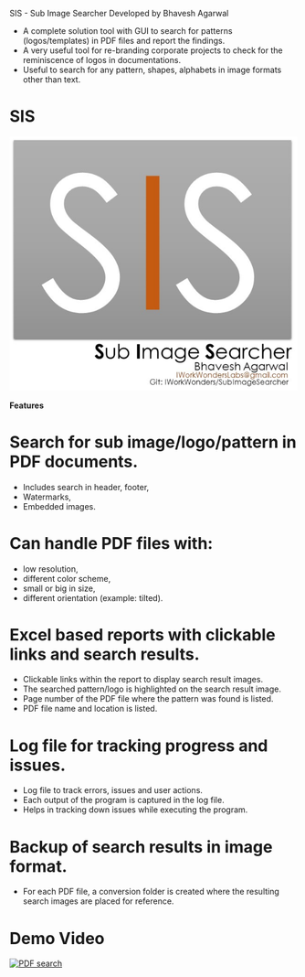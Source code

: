 SIS - Sub Image Searcher
Developed by Bhavesh Agarwal


- A complete solution tool with GUI to search for patterns (logos/templates) in PDF files and report the findings. 
- A very useful tool for re-branding corporate projects to check for the reminiscence of logos in documentations.
- Useful to search for any pattern, shapes, alphabets in image formats other than text.

# SIS

![](https://github.com/IWorkWonders/SubImageSearcher/blob/master/LastPage/SIS_MAIN_PAGE.png?raw=true)

**Features**


# Search for sub image/logo/pattern in PDF documents.
- Includes search in header, footer,
- Watermarks,
- Embedded images.

# Can handle PDF files with:
- low resolution, 
- different color scheme, 
- small or big in size, 
- different orientation (example: tilted).

# Excel based reports with clickable links and search results.
- Clickable links within the report to display search result images.
- The searched pattern/logo is highlighted on the search result image.
- Page number of the PDF file where the pattern was found is listed.
- PDF file name and location is listed.

# Log file for tracking progress and issues.
- Log file to track errors, issues and user actions.
- Each output of the program is captured in the log file.
- Helps in tracking down issues while executing the program.

# Backup of search results in image format.
- For each PDF file, a conversion folder is created where the resulting search images are placed for reference. 


# **Demo Video**
[![PDF search](http://img.youtube.com/vi/N9mFJRUvVsw/0.jpg)](http://www.youtube.com/watch?v=N9mFJRUvVsw "Sub Image Search PDF")
